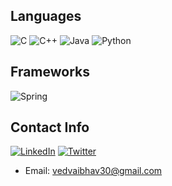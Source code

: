 ## Languages
![C](https://img.shields.io/badge/c-%2300599C.svg?style=for-the-badge&logo=c&logoColor=white) 
![C++](https://img.shields.io/badge/c++-%2300599C.svg?style=for-the-badge&logo=c%2B%2B&logoColor=white) 
![Java](https://img.shields.io/badge/java-%23ED8B00.svg?style=for-the-badge&logo=java&logoColor=white) 
![Python](https://img.shields.io/badge/python-3670A0?style=for-the-badge&logo=python&logoColor=ffdd54) 


## Frameworks
![Spring](https://img.shields.io/badge/spring-%236DB33F.svg?style=for-the-badge&logo=spring&logoColor=white)

## Contact Info
[![LinkedIn](https://img.shields.io/badge/linkedin-%230077B5.svg?style=for-the-badge&logo=linkedin&logoColor=white)](https://linkedin.com/in/vaibhavtyagi153) 
[![Twitter](https://img.shields.io/badge/Twitter-%231DA1F2.svg?style=for-the-badge&logo=Twitter&logoColor=white)](https://twitter.com/vaibhavtyagi153)
* Email: vedvaibhav30@gmail.com
